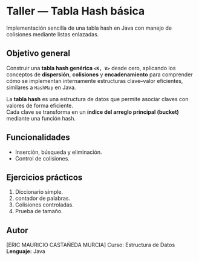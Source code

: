 # Taller — Tabla Hash básica
Implementación sencilla de una tabla hash en Java con manejo de colisiones mediante listas enlazadas.

## Objetivo general

Construir una **tabla hash genérica `<K, V>`** desde cero, aplicando los conceptos de **dispersión**, **colisiones** y **encadenamiento** para comprender cómo se implementan internamente estructuras clave–valor eficientes, similares a `HashMap` en Java.

La **tabla hash** es una estructura de datos que permite asociar claves con valores de forma eficiente.  
Cada clave se transforma en un **índice del arreglo principal (bucket)** mediante una función hash.


## Funcionalidades
- Inserción, búsqueda y eliminación.
- Control de colisiones.
## Ejercicios prácticos
1. Diccionario simple.
2. contador de palabras.
3. Colisiones controladas.
4. Prueba de tamaño.

## Autor
[ERIC MAURICIO CASTAÑEDA MURCIA]
Curso: Estructura de Datos 
**Lenguaje:** Java  
